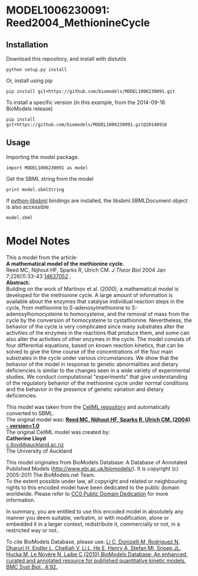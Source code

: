 # MODEL1006230091: Reed2004_MethionineCycle

## Installation

Download this repository, and install with distutils

`python setup.py install`

Or, install using pip

`pip install git+https://github.com/biomodels/MODEL1006230091.git`

To install a specific version (in this example, from the 2014-09-16 BioModels release)

`pip install git+https://github.com/biomodels/MODEL1006230091.git@20140916`

## Usage

Importing the model package.

`import MODEL1006230091 as model`

Get the SBML string from the model

`print model.sbmlString`

If [python-libsbml](https://pypi.python.org/pypi/python-libsbml) bindings are
installed, the libsbml.SBMLDocument object is also accessible

`model.sbml`


# Model Notes


This a model from the article:  
**A mathematical model of the methionine cycle.**   
Reed MC, Nijhout HF, Sparks R, Ulrich CM. _J Theor Biol_ 2004 Jan
7;226(1):33-43 [14637052](http://www.ncbi.nlm.nih.gov/pubmed/14637052) ,  
**Abstract:**   
Building on the work of Martinov et al. (2000), a mathematical model is
developed for the methionine cycle. A large amount of information is available
about the enzymes that catalyse individual reaction steps in the cycle, from
methionine to S-adenosylmethionine to S-adenosylhomocysteine to homocysteine,
and the removal of mass from the cycle by the conversion of homocysteine to
cystathionine. Nevertheless, the behavior of the cycle is very complicated
since many substrates alter the activities of the enzymes in the reactions
that produce them, and some can also alter the activities of other enzymes in
the cycle. The model consists of four differential equations, based on known
reaction kinetics, that can be solved to give the time course of the
concentrations of the four main substrates in the cycle under various
circumstances. We show that the behavior of the model in response to genetic
abnormalities and dietary deficiencies is similar to the changes seen in a
wide variety of experimental studies. We conduct computational "experiments"
that give understanding of the regulatory behavior of the methionine cycle
under normal conditions and the behavior in the presence of genetic variation
and dietary deficiencies.

This model was taken from the [CellML
repository](http://www.cellml.org/models) and automatically converted to SBML.  
The original model was: [ **Reed MC, Nijhout HF, Sparks R, Ulrich CM. (2004) -
version=1.0**
](http://models.cellml.org/exposure/b0a3d0dbb029b6cbd2a193014b779a82)  
The original CellML model was created by:  
**Catherine Lloyd**   
c.lloyd@auckland.ac.nz  
The University of Auckland  

This model originates from BioModels Database: A Database of Annotated
Published Models (http://www.ebi.ac.uk/biomodels/). It is copyright (c)
2005-2011 The BioModels.net Team.  
To the extent possible under law, all copyright and related or neighbouring
rights to this encoded model have been dedicated to the public domain
worldwide. Please refer to [CC0 Public Domain
Dedication](http://creativecommons.org/publicdomain/zero/1.0/) for more
information.

In summary, you are entitled to use this encoded model in absolutely any
manner you deem suitable, verbatim, or with modification, alone or embedded it
in a larger context, redistribute it, commercially or not, in a restricted way
or not..  
  
To cite BioModels Database, please use: [Li C, Donizelli M, Rodriguez N,
Dharuri H, Endler L, Chelliah V, Li L, He E, Henry A, Stefan MI, Snoep JL,
Hucka M, Le Novère N, Laibe C (2010) BioModels Database: An enhanced, curated
and annotated resource for published quantitative kinetic models. BMC Syst
Biol., 4:92.](http://www.ncbi.nlm.nih.gov/pubmed/20587024)


